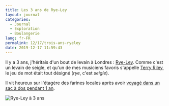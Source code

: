 ```yaml
---
title: Les 3 ans de Rye-Ley
layout: journal
categories:
  - Journal
  - Exploration
  - Boulangerie
lang: fr-FR
permalink: 12/17/trois-ans-ryeley
date: 2019-12-17 11:59:43
---
```


Il y a 3 ans, j'héritais d'un bout de levain à Londres : [Rye-Ley](https://twitter.com/oncletom/status/810156080307335168). Comme c'est un levain de seigle, et qu'un de mes musiciens favoris s'appelle [Terry Riley](https://fr.wikipedia.org/wiki/Terry_Riley), le jeu de mot était tout désigné (_rye_, c'est _seigle_).

Il vit heureux sur l'étagère des farines locales après avoir [voyagé dans un sac à dos pendant 1 an](https://estcequecestdutravail.xyz/).

![Rye-Ley à 3 ans](/images/2019/12/rye-ley.jpg)